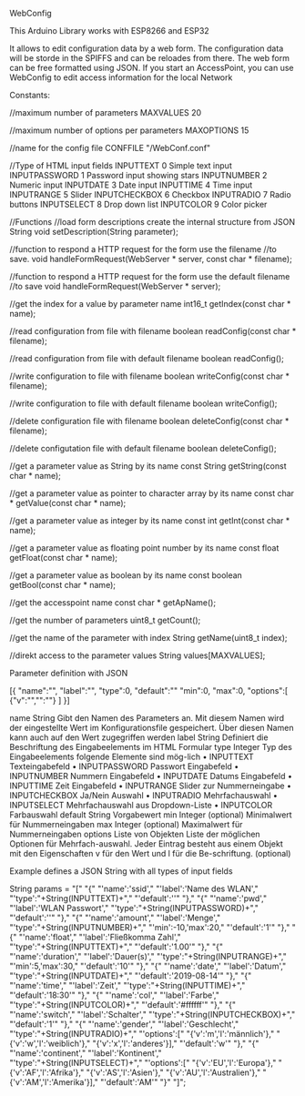 WebConfig

This Arduino Library works with ESP8266 and ESP32

It allows to edit configuration data by a web form. The configuration data will be storde in the SPIFFS and can be reloades from there.
The web form can be free formatted using JSON.
If you start an AccessPoint, you can use WebConfig to edit access information for the local Network

Constants:

//maximum number of parameters
MAXVALUES 20

//maximum number of options per parameters
MAXOPTIONS 15

//name for the config file
CONFFILE "/WebConf.conf"

//Type of HTML input fields
INPUTTEXT 0       Simple text input
INPUTPASSWORD 1   Password input showing stars
INPUTNUMBER 2     Numeric input
INPUTDATE 3       Date input
INPUTTIME 4       Time input
INPUTRANGE 5      Slider
INPUTCHECKBOX 6   Checkbox
INPUTRADIO 7      Radio buttons
INPUTSELECT 8     Drop down list
INPUTCOLOR 9      Color picker

//Functions
//load form descriptions create the internal structure from JSON String
void setDescription(String parameter);

//function to respond a HTTP request for the form use the filename
//to save.
void handleFormRequest(WebServer * server, const char * filename);

//function to respond a HTTP request for the form use the default filename
//to save
void handleFormRequest(WebServer * server);

//get the index for a value by parameter name
int16_t getIndex(const char * name);

//read configuration from file with filename
boolean readConfig(const char *  filename);

//read configuration from file with default filename
boolean readConfig();

//write configuration to file with filename
boolean writeConfig(const char *  filename);

//write configuration to file with default filename
boolean writeConfig();

//delete configuration  file with filename
boolean deleteConfig(const char *  filename);

//delete configutation file with default filename
boolean deleteConfig();

//get a parameter value as String by its name
const String getString(const char * name);

//get a parameter value as pointer to character array by its name
const char * getValue(const char * name);

//get a parameter value as integer by its name
const int getInt(const char * name);

//get a parameter value as floating point number by its name
const float getFloat(const char * name);

//get a parameter value as boolean by its name
const boolean getBool(const char * name);

//get the accesspoint name
const char * getApName();

//get the number of parameters
uint8_t getCount();

//get the name of the parameter with index
String getName(uint8_t index);

//direkt access to the parameter values
String values[MAXVALUES];

Parameter definition with JSON

[{
"name":"",
"label":"",
"type":0,
"default":""
"min":0,
"max":0,
"options":[
  {"v":"","":""}
]
}]

name	   String	            Gibt den Namen des Parameters an. Mit diesem Namen wird der eingestellte Wert im Konfigurationsfile gespeichert.
                            Über diesen Namen kann auch auf den Wert zugegriffen werden
label	   String	            Definiert die Beschriftung des Eingabeelements im HTML Formular
type	   Integer	          Typ des Eingabeelements folgende Elemente sind mög-lich
                            •	INPUTTEXT Texteingabefeld
                            •	INPUTPASSWORD Passwort Eingabefeld
                            •	INPUTNUMBER Nummern Eingabefeld
                            •	INPUTDATE Datums Eingabefeld
                            •	INPUTTIME Zeit Eingabefeld
                            •	INPUTRANGE Slider zur Nummerneingabe
                            •	INPUTCHECKBOX Ja/Nein Auswahl
                            •	INPUTRADIO Mehrfachauswahl
                            •	INPUTSELECT Mehrfachauswahl aus Dropdown-Liste
                            •	INPUTCOLOR Farbauswahl
default	String	            Vorgabewert
min	    Integer	(optional)  Minimalwert für Nummerneingaben
max	    Integer	(optional)  Maximalwert für Nummerneingaben
options	Liste von Objekten	Liste der möglichen Optionen für Mehrfach-auswahl. Jeder Eintrag besteht aus einem Objekt mit den Eigenschaften v für den Wert und l für die Be-schriftung.
        (optional)

Example defines a JSON String with all types of input fields

String params = "["
  "{"
  "'name':'ssid',"
  "'label':'Name des WLAN',"
  "'type':"+String(INPUTTEXT)+","
  "'default':''"
  "},"
  "{"
  "'name':'pwd',"
  "'label':'WLAN Passwort',"
  "'type':"+String(INPUTPASSWORD)+","
  "'default':''"
  "},"
  "{"
  "'name':'amount',"
  "'label':'Menge',"
  "'type':"+String(INPUTNUMBER)+","
  "'min':-10,'max':20,"
  "'default':'1'"
  "},"
  "{"
  "'name':'float',"
  "'label':'Fließkomma Zahl',"
  "'type':"+String(INPUTTEXT)+","
  "'default':'1.00'"
  "},"
  "{"
  "'name':'duration',"
  "'label':'Dauer(s)',"
  "'type':"+String(INPUTRANGE)+","
  "'min':5,'max':30,"
  "'default':'10'"
  "},"
  "{"
  "'name':'date',"
  "'label':'Datum',"
  "'type':"+String(INPUTDATE)+","
  "'default':'2019-08-14'"
  "},"
  "{"
  "'name':'time',"
  "'label':'Zeit',"
  "'type':"+String(INPUTTIME)+","
  "'default':'18:30'"
  "},"
  "{"
  "'name':'col',"
  "'label':'Farbe',"
  "'type':"+String(INPUTCOLOR)+","
  "'default':'#ffffff'"
  "},"
  "{"
  "'name':'switch',"
  "'label':'Schalter',"
  "'type':"+String(INPUTCHECKBOX)+","
  "'default':'1'"
  "},"
  "{"
  "'name':'gender',"
  "'label':'Geschlecht',"
  "'type':"+String(INPUTRADIO)+","
  "'options':["
  "{'v':'m','l':'männlich'},"
  "{'v':'w','l':'weiblich'},"
  "{'v':'x','l':'anderes'}],"
  "'default':'w'"
  "},"
  "{"
  "'name':'continent',"
  "'label':'Kontinent',"
  "'type':"+String(INPUTSELECT)+","
  "'options':["
  "{'v':'EU','l':'Europa'},"
  "{'v':'AF','l':'Afrika'},"
  "{'v':'AS','l':'Asien'},"
  "{'v':'AU','l':'Australien'},"
  "{'v':'AM','l':'Amerika'}],"
  "'default':'AM'"
  "}"
  "]";
